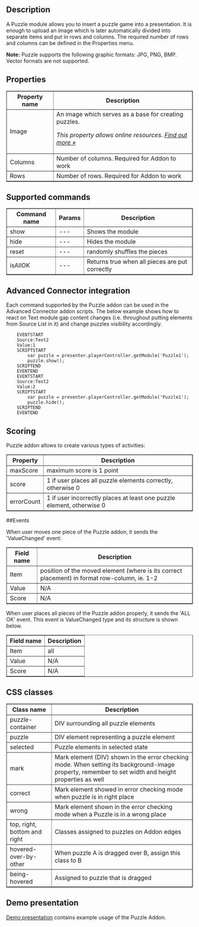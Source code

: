 ## Description
A Puzzle module allows you to insert a puzzle game into a presentation. It is enough to upload an image which is later automatically divided into separate items and put in rows and columns. The required number of rows and columns can be defined in the Properties menu. 

**Note:** Puzzle supports the following graphic formats: JPG, PNG, BMP. Vector formats are not supported.

## Properties

<table border='1'>
    <tr>
        <th>Property name</th>
        <th>Description</th>
    </tr>
    <tr>
        <td>Image</td>
        <td>An image which serves as a base for creating puzzles.
<p><em>This property allows online resources. <a href="/doc/page/Online-resources">Find out more »</a></em></p>
</td>
    </tr>
    <tr>
        <td>Columns</td>
        <td>Number of columns. Required for Addon to work</td>
    </tr>
    <tr>
        <td>Rows</td>
        <td>Number of rows. Required for Addon to work</td>
    </tr>
</table>

## Supported commands

<table border='1'>
    <tr>
        <th>Command name</th>
        <th>Params</th>
        <th>Description</th>
    </tr>
    <tr>
        <td>show</td>
        <td>---</td>
        <td>Shows the module</td>
    </tr>
    <tr>
        <td>hide</td>
        <td>---</td>
        <td>Hides the module</td>
    </tr>
    <tr>
        <td>reset</td>
        <td>---</td>
        <td>randomly shuffles the pieces</td>
    </tr>
    <tr>
        <td>isAllOK</td>
        <td>---</td>
        <td>Returns true when all pieces are put correctly</td>
    </tr>
</table>

## Advanced Connector integration
Each command supported by the Puzzle addon can be used in the Advanced Connector addon scripts. The below example shows how to react on Text module gap content changes (i.e. throughout putting elements from Source List in it) and change puzzles visibility accordingly.

        EVENTSTART
        Source:Text2
        Value:1
        SCRIPTSTART
            var puzzle = presenter.playerController.getModule('Puzzle1');
            puzzle.show();
        SCRIPTEND
        EVENTEND
        EVENTSTART
        Source:Text2
        Value:2
        SCRIPTSTART
            var puzzle = presenter.playerController.getModule('Puzzle1');
            puzzle.hide();
        SCRIPTEND
        EVENTEND

## Scoring
Puzzle addon allows to create various types of activities:

<table border='1'>
    <tr>
        <th>Property</th>
        <th>Description</th>
    </tr>
    <tr>
        <td>maxScore</td>
        <td>maximum score is 1 point</td>
    </tr>
    <tr>
        <td>score</td>
        <td>1 if user places all puzzle elements correctly, otherwise 0</td>
    </tr>
    <tr>
        <td>errorCount</td>
        <td>1 if user incorrectly places at least one puzzle element, otherwise 0</td>
    </tr>
</table>

##Events

When user moves one piece of the Puzzle addon, it sends the 'ValueChanged' event:

<table border='1'>
    <tr>
        <th>Field name</th>
        <th>Description</th>
    </tr>
    <tr>
        <td>Item</td>
        <td>position of the moved element (where is its correct placement) in format row-column, ie. 1-2 </td>
    </tr>
    <tr>
        <td>Value</td>
        <td>N/A</td>
    </tr>
    <tr>
        <td>Score</td>
        <td>N/A</td>
    </tr>
</table>


When user places all pieces of the Puzzle addon properly, it sends the 'ALL OK' event. This event is ValueChanged type and its structure is shown below.

<table border='1'>
    <tr>
        <th>Field name</th>
        <th>Description</th>
    </tr>
    <tr>
        <td>Item</td>
        <td>all</td>
    </tr>
    <tr>
        <td>Value</td>
        <td>N/A</td>
    </tr>
    <tr>
        <td>Score</td>
        <td>N/A</td>
    </tr>
</table>

## CSS classes

<table border='1'>
    <tr>
        <th>Class name</th>
        <th>Description</th>
    </tr>
    <tr>
        <td>puzzle-container</td>
        <td>DIV surrounding all puzzle elements</td>
    </tr>
    <tr>
        <td>puzzle</td>
        <td>DIV element representing a puzzle element</td>
    </tr>
    <tr>
        <td>selected</td>
        <td>Puzzle elements in selected state</td>
    </tr>
    <tr>
        <td>mark</td>
        <td>Mark element (DIV) shown in the error checking mode. When setting its background-image property, remember to set width and height properties as well</td>
    </tr>
    <tr>
        <td>correct</td>
        <td>Mark element showed in error checking mode when puzzle is in right place</td>
    </tr>
    <tr>
        <td>wrong</td>
        <td>Mark element shown in the error checking mode when a Puzzle is in a wrong place</td>
    </tr>
    <tr>
        <td>top, right, bottom and right</td>
        <td>Classes assigned to puzzles on Addon edges</td>
    </tr>
    <tr>
        <td>hovered-over-by-other</td>
        <td>When puzzle A is dragged over B, assign this class to B</td>
    </tr>
    <tr>
        <td>being-hovered</td>
        <td>Assigned to puzzle that is dragged</td>
    </tr>
</table>

## Demo presentation
[Demo presentation](/embed/5622942877614080 "Demo presentation") contains example usage of the Puzzle Addon.              